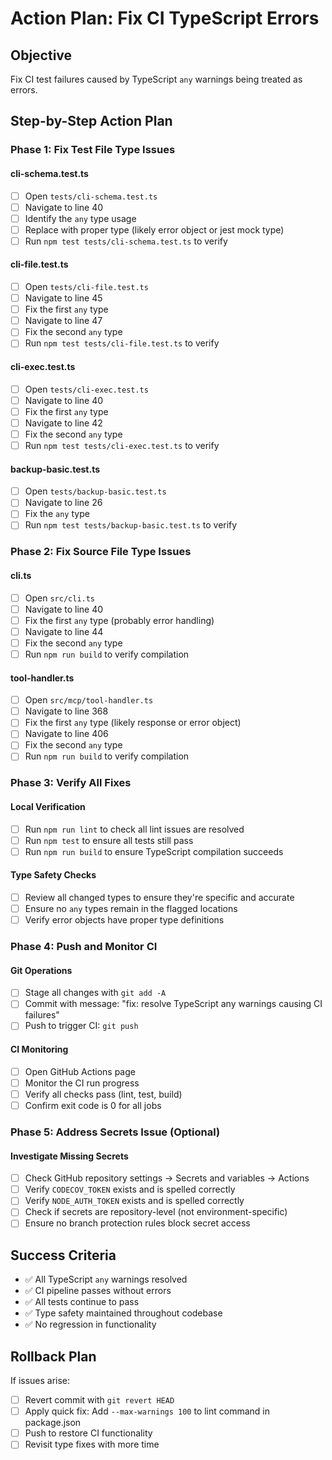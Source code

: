 # Action Plan: Fix CI TypeScript Errors

## Objective
Fix CI test failures caused by TypeScript `any` warnings being treated as errors.

## Step-by-Step Action Plan

### Phase 1: Fix Test File Type Issues

#### cli-schema.test.ts
- [ ] Open `tests/cli-schema.test.ts`
- [ ] Navigate to line 40
- [ ] Identify the `any` type usage
- [ ] Replace with proper type (likely error object or jest mock type)
- [ ] Run `npm test tests/cli-schema.test.ts` to verify

#### cli-file.test.ts
- [ ] Open `tests/cli-file.test.ts`
- [ ] Navigate to line 45
- [ ] Fix the first `any` type
- [ ] Navigate to line 47
- [ ] Fix the second `any` type
- [ ] Run `npm test tests/cli-file.test.ts` to verify

#### cli-exec.test.ts
- [ ] Open `tests/cli-exec.test.ts`
- [ ] Navigate to line 40
- [ ] Fix the first `any` type
- [ ] Navigate to line 42
- [ ] Fix the second `any` type
- [ ] Run `npm test tests/cli-exec.test.ts` to verify

#### backup-basic.test.ts
- [ ] Open `tests/backup-basic.test.ts`
- [ ] Navigate to line 26
- [ ] Fix the `any` type
- [ ] Run `npm test tests/backup-basic.test.ts` to verify

### Phase 2: Fix Source File Type Issues

#### cli.ts
- [ ] Open `src/cli.ts`
- [ ] Navigate to line 40
- [ ] Fix the first `any` type (probably error handling)
- [ ] Navigate to line 44
- [ ] Fix the second `any` type
- [ ] Run `npm run build` to verify compilation

#### tool-handler.ts
- [ ] Open `src/mcp/tool-handler.ts`
- [ ] Navigate to line 368
- [ ] Fix the first `any` type (likely response or error object)
- [ ] Navigate to line 406
- [ ] Fix the second `any` type
- [ ] Run `npm run build` to verify compilation

### Phase 3: Verify All Fixes

#### Local Verification
- [ ] Run `npm run lint` to check all lint issues are resolved
- [ ] Run `npm test` to ensure all tests still pass
- [ ] Run `npm run build` to ensure TypeScript compilation succeeds

#### Type Safety Checks
- [ ] Review all changed types to ensure they're specific and accurate
- [ ] Ensure no `any` types remain in the flagged locations
- [ ] Verify error objects have proper type definitions

### Phase 4: Push and Monitor CI

#### Git Operations
- [ ] Stage all changes with `git add -A`
- [ ] Commit with message: "fix: resolve TypeScript any warnings causing CI failures"
- [ ] Push to trigger CI: `git push`

#### CI Monitoring
- [ ] Open GitHub Actions page
- [ ] Monitor the CI run progress
- [ ] Verify all checks pass (lint, test, build)
- [ ] Confirm exit code is 0 for all jobs

### Phase 5: Address Secrets Issue (Optional)

#### Investigate Missing Secrets
- [ ] Check GitHub repository settings → Secrets and variables → Actions
- [ ] Verify `CODECOV_TOKEN` exists and is spelled correctly
- [ ] Verify `NODE_AUTH_TOKEN` exists and is spelled correctly
- [ ] Check if secrets are repository-level (not environment-specific)
- [ ] Ensure no branch protection rules block secret access

## Success Criteria
- ✅ All TypeScript `any` warnings resolved
- ✅ CI pipeline passes without errors
- ✅ All tests continue to pass
- ✅ Type safety maintained throughout codebase
- ✅ No regression in functionality

## Rollback Plan
If issues arise:
- [ ] Revert commit with `git revert HEAD`
- [ ] Apply quick fix: Add `--max-warnings 100` to lint command in package.json
- [ ] Push to restore CI functionality
- [ ] Revisit type fixes with more time